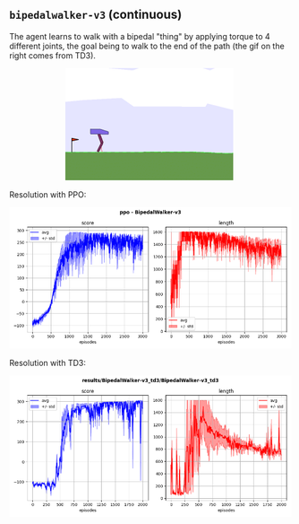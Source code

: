 ## `bipedalwalker-v3` (continuous)

The agent learns to walk with a bipedal "thing" by applying torque to 4 different joints, the goal being to walk to the end of the path (the gif on the right comes from TD3).

<p align="center">
  <img width="300" alt="" src="bad.gif">
  <img width="300" alt="" src="good.gif">
</p>

Resolution with PPO:

<p align="center">
  <img width="700" alt="" src="ppo_buffer.png">
</p>

Resolution with TD3:

<p align="center">
  <img width="700" alt="" src="td3.png">
</p>
